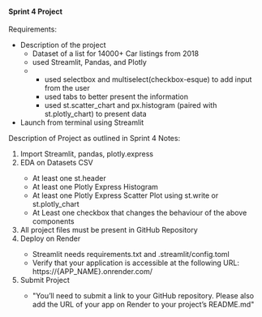 <h4>Sprint 4 Project</h4>
Requirements:
<ul>
    <li>Description of the project
     <ul>
        <li>Dataset of a list for 14000+ Car listings from 2018</li>
        <li>used Streamlit, Pandas, and Plotly</li>
        <li>
            <ul>
                <li>used selectbox and multiselect(checkbox-esque) to add input from the user</li>
                <li>used tabs to better present the information</li>
                <li>used st.scatter_chart and px.histogram (paired with st.plotly_chart) to present data</li>
            </ul>
        </li>
     </ul>
    </li>
    <li>Launch from terminal using Streamlit</li>
</ul>
Description of Project as outlined in Sprint 4 Notes:
<ol>
    <li>Import Streamlit, pandas, plotly.express</li>
    <li>EDA on Datasets CSV</li>
    <ul>
        <li>At least one st.header</li>
        <li>At least one Plotly Express Histogram</li>
        <li>At least one Plotly Express Scatter Plot using st.write or st.plotly_chart</li>
        <li>At Least one checkbox that changes the behaviour of the above components</li>
    </ul>
    <li>All project files must be present in GitHub Repository</li>
    <li>Deploy on Render</li>
    <ul>
        <li>Streamlit needs requirements.txt and .streamlit/config.toml</li>
        <li>Verify that your application is accessible at the following URL: https://{APP_NAME}.onrender.com/</li>
    </ul>
    <li> Submit Project</li>
    <ul>
        <li>"You’ll need to submit a link to your GitHub repository. Please also add the URL of your app on Render to your project’s README.md"</li>
    </ul>
</ol>
